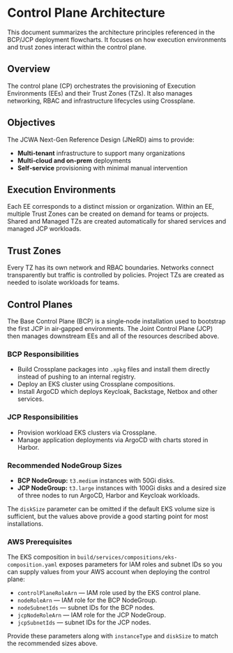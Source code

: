 # Control Plane Architecture

This document summarizes the architecture principles referenced in the BCP/JCP deployment flowcharts. It focuses on how execution environments and trust zones interact within the control plane.

## Overview
The control plane (CP) orchestrates the provisioning of Execution Environments (EEs) and their Trust Zones (TZs). It also manages networking, RBAC and infrastructure lifecycles using Crossplane.

## Objectives
The JCWA Next-Gen Reference Design (JNeRD) aims to provide:

- **Multi‑tenant** infrastructure to support many organizations
- **Multi‑cloud and on‑prem** deployments
- **Self‑service** provisioning with minimal manual intervention

## Execution Environments
Each EE corresponds to a distinct mission or organization. Within an EE, multiple Trust Zones can be created on demand for teams or projects. Shared and Managed TZs are created automatically for shared services and managed JCP workloads.

## Trust Zones
Every TZ has its own network and RBAC boundaries. Networks connect transparently but traffic is controlled by policies. Project TZs are created as needed to isolate workloads for teams.

## Control Planes
The Base Control Plane (BCP) is a single‑node installation used to bootstrap the first JCP in air‑gapped environments. The Joint Control Plane (JCP) then manages downstream EEs and all of the resources described above.

### BCP Responsibilities
- Build Crossplane packages into `.xpkg` files and install them directly instead of pushing to an internal registry.
- Deploy an EKS cluster using Crossplane compositions.
- Install ArgoCD which deploys Keycloak, Backstage, Netbox and other services.

### JCP Responsibilities
- Provision workload EKS clusters via Crossplane.
- Manage application deployments via ArgoCD with charts stored in Harbor.

### Recommended NodeGroup Sizes

- **BCP NodeGroup:** `t3.medium` instances with 50Gi disks.
- **JCP NodeGroup:** `t3.large` instances with 100Gi disks and a desired size of three nodes to run ArgoCD, Harbor and Keycloak workloads.

The `diskSize` parameter can be omitted if the default EKS volume size is
sufficient, but the values above provide a good starting point for most
installations.

### AWS Prerequisites

The EKS composition in `build/services/compositions/eks-composition.yaml`
exposes parameters for IAM roles and subnet IDs so you can supply values from
your AWS account when deploying the control plane:

- `controlPlaneRoleArn` &mdash; IAM role used by the EKS control plane.
- `nodeRoleArn` &mdash; IAM role for the BCP NodeGroup.
- `nodeSubnetIds` &mdash; subnet IDs for the BCP nodes.
- `jcpNodeRoleArn` &mdash; IAM role for the JCP NodeGroup.
- `jcpSubnetIds` &mdash; subnet IDs for the JCP nodes.

Provide these parameters along with `instanceType` and `diskSize` to
match the recommended sizes above.
